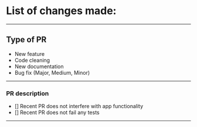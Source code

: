 # List of changes made:




------------------------------------------------------------

## Type of PR
<!-- Delete any categories that don't apply-->

* New feature
* Code cleaning
* New documentation
* Bug fix (Major, Medium, Minor)

------------------------------------------------------------

### PR description

- [] Recent PR does not interfere with app functionality
- [] Recent PR does not fail any tests

------------------------------------------------------------

<!---
Example: 
Fix|Update for LiteHaus/PR-Number/name_of_fix
--->